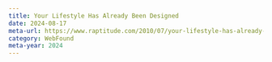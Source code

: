 ```yaml
---
title: Your Lifestyle Has Already Been Designed
date: 2024-08-17
meta-url: https://www.raptitude.com/2010/07/your-lifestyle-has-already-been-designed/
category: WebFound
meta-year: 2024
---
```

